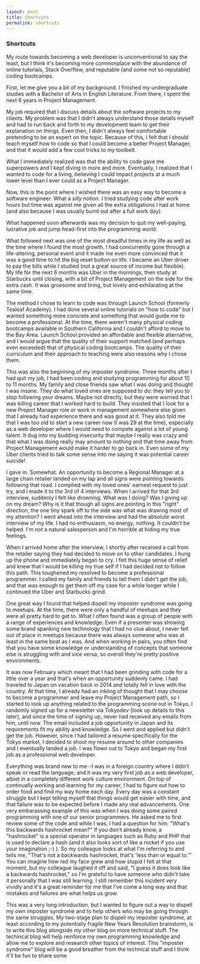```yaml
---
layout: post
title: Shortcuts
permalink: shortcuts
---
```


### Shortcuts

My route towards becoming a web developer is unconventional to say the least, but I think it's becoming more commonplace with the abundance of online tutorials, Stack Overflow, and reputable (and some not so reputable) coding bootcamps.

First, let me give you a bit of my background. I finished my undergraduate studies with a Bachelor of Arts in English Literature. From there, I spent the next 6 years in Project Management.

My job required that I discuss details about the software projects to my clients. My problem was that I didn't always understand those details myself and had to run back and forth to my development team to get their explanation on things. Even then, I didn't always feel comfortable pretending to be an expert on the topic. Because of this, I felt that I should teach myself how to code so that I could become a better Project Manager, and that it would add a few cool tricks to my toolbelt.

What I immediately realized was that the ability to code gave me superpowers and I kept diving in more and more. Eventually, I realized that I wanted to code for a living, believing I could impact projects at a much lower level than I ever could as a Project Manager.

Now, this is the point where I wished there was an easy way to become a software engineer. What a *silly notion*. I tried studying code after work hours but time was against me given all the extra obligations I had at home (and also because I was usually burnt out after a full work day).

What happened soon afterwards was my decision to quit my well-paying, lucrative job and jump head-first into the programming world.

What followed next was one of the most dreadful times in my life as well as the time where I found the most growth. I had concurrently gone through a life-altering, personal event and it made me even more convinced that it was a good time to hit the big reset button on life. I became an Uber driver to pay the bills while I studied (not a great source of income but flexible). My life for the next 6 months was Uber in the mornings, then study at Starbucks until closing, with a bit of Project Management on the side for the extra cash. It was gruesome and tiring, but lovely and exhilarating at the same time.

The method I chose to learn to code was through Launch School (formerly Tealeaf Academy). I had done several online tutorials on "how to code" but I wanted something more concrete and something that would guide me to become a professional. At the time, there weren't many physical coding bootcamps available in Southern California and I couldn't afford to move to the Bay Area. Launch School provided an affordable and flexible alternative, and I would argue that the quality of their support matched (and perhaps even exceeded) that of physical coding bootcamps. The quality of their curriculum and their approach to teaching were also reasons why I chose them.

This was also the beginning of my imposter syndrome. Three months after I had quit my job, I had been coding and studying programming for about 10 to 11 months. My family and close friends saw what I was doing and thought I was insane. They do what loved ones are supposed to do: they tell you to stop following your dreams. Maybe not directly, but they were worried that I was killing career that I worked hard to build. They insisted that I look for a new Project Manager role or work in management somewhere else given that I already had experience there and was good at it. They also told me that I was too old to start a new career now (I was 29 at the time), especially as a web developer where I would need to compete against a lot of young talent. It dug into my budding insecurity that maybe I really was crazy and that what I was doing really may amount to nothing and that time away from Project Management would make it harder to go back in. Even some of my Uber clients tried to talk some sense into me saying it was potential career suicide!

I gave in. Somewhat. An opportunity to become a Regional Manager at a large chain retailer landed on my lap and all signs were pointing towards following that road. I complied with my loved ones' earnest request to just try, and I made it to the 3rd of 4 interviews. When I arrived for that 3rd interview, suddenly I felt like drowning. What was I doing? Was I giving up on my dream? Why is it that though all signs are pointing in this "right" direction, the one tiny spark off to the side was what was drawing most of my attention? I went ahead into the interview and had the absolute worst interview of my life. I had no enthusiasm, no energy, nothing. It couldn't be helped. I'm not a natural salesperson and I'm horrible at hiding my true feelings.

When I arrived home after the interview, I shortly after received a call from the retailer saying they had decided to move on to other candidates. I hung up the phone and immediately began to cry. I felt this huge sense of relief and knew that I would be killing my true self if I had decided not to follow this path. This toughened my resolved to become a professional programmer. I called my family and friends to tell them I didn't get the job, and that was enough to get them off my case for a while longer while I continued the Uber and Starbucks grind.

One great way I found that helped dispell my imposter syndrome was going to meetups. At the time, there were only a handful of meetups and they were all pretty hard to get to. What I often found was a group of people with a range of experiences and knowledge. Even if a presenter was showing some brand spanking new technology that I had no clue about, I never felt out of place in meetups because there was always someone who was at least in the same boat as I was. And when working in pairs, you often find that you have some knowledge or understanding of concepts that someone else is struggling with and vice versa, so overall they're pretty positive environments.

It was now February which meant that I had been grinding with code for a little over a year and that's when an opportunity suddenly came. I had traveled to Japan on vacation back in 2014 and totally fell in love with the country. At that time, I already had an inkling of thought that I may choose to become a programmer and leave my Project Management path, so I started to look up anything related to the programming scene out in Tokyo. I randomly signed up for a newsletter via Tokyodev (look up details to this later), and since the time of signing up, never had received any emails from him, until now. The email included a job opportunity in Japan and its requirements fit my ability and knowledge. So I went and applied but didn't get the job. However, since I had tailored a resume specifically for the Tokyo market, I decided to shoot my resume around to other companies and I eventually landed a job. I was flown out to Tokyo and began my first job as a professional web developer.

Everything was brand new to me--I was in a foreign country where I didn't speak or read the language; and it was my very first job as a web developer, albiet in a completely different work culture environment. On top of continually working and learning for my career, I had to figure out how to order food and find my way home each day. Every day was a constant struggle but I kept telling myself that things would get easier with time, and that failure was to be expected before I made any real advancements. One very embarassing example of this was when I was doing some paired programming with one of our senior programmers. He asked me to first review some of the code and while I was, I had a question for him: "What's this backwards hashrocket mean?" If you don't already know, a "hashrocket" is a special operator in languages such as Ruby and PHP that is used to declare a hash (and it also looks sort of like a rocket if you use your imagination ;-) ). So my colleague looks at what I'm referring to and tells me, "That's not a backwards hashrocket, that's 'less than or equal to.'" You can imagine how red my face grew and how stupid I felt at that moment, but my colleague laughed it off and said, "I guess it does look like a backwards hashrocket," so I'm grateful to have someone who didn't take it personally that I was still learning. I still remember this incident very vividly and it's a great reminder for me that I've come a long way and that mistakes and failures are what helps us grow.

This was a very long introduction, but I wanted to figure out a way to dispell my own imposter syndrome and to help others who may be going through the same struggles. My two-stage plan to dispell my imposter syndrome, at least according to my potentially fragile New Years Resolution brainstorm, is to write this blog alongside my other blog on more technical stuff. The techincal blog will help reinforce my own programming knowledge and allow me to explore and research other topics of interest. This "imposter syndrome" blog will be a good breather from the technical stuff and I think it'll be fun to share some
